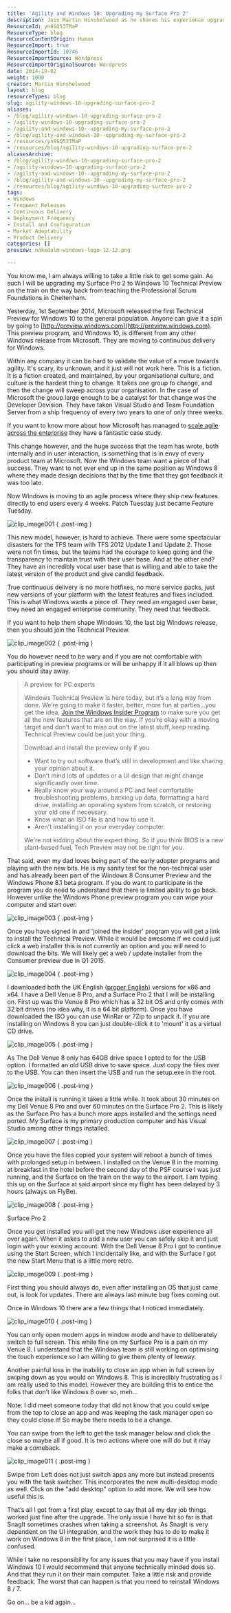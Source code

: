 ```yaml
---
title: 'Agility and Windows 10: Upgrading my Surface Pro 2'
description: Join Martin Hinshelwood as he shares his experience upgrading a Surface Pro 2 to Windows 10 Technical Preview, exploring agility and user feedback in tech.
ResourceId: yn8SQ53TMaP
ResourceType: blog
ResourceContentOrigin: Human
ResourceImport: true
ResourceImportId: 10746
ResourceImportSource: Wordpress
ResourceImportOriginalSource: Wordpress
date: 2014-10-02
weight: 1000
creator: Martin Hinshelwood
layout: blog
resourceTypes: blog
slug: agility-windows-10-upgrading-surface-pro-2
aliases:
- /blog/agility-windows-10-upgrading-surface-pro-2
- /agility-windows-10-upgrading-surface-pro-2
- /agility-and-windows-10--upgrading-my-surface-pro-2
- /blog/agility-and-windows-10--upgrading-my-surface-pro-2
- /resources/yn8SQ53TMaP
- /resources/blog/agility-windows-10-upgrading-surface-pro-2
aliasesArchive:
- /blog/agility-windows-10-upgrading-surface-pro-2
- /agility-windows-10-upgrading-surface-pro-2
- /agility-and-windows-10--upgrading-my-surface-pro-2
- /blog/agility-and-windows-10--upgrading-my-surface-pro-2
- /resources/blog/agility-windows-10-upgrading-surface-pro-2
tags:
- Windows
- Frequent Releases
- Continuous Delivery
- Deployment Frequency
- Install and Configuration
- Market Adaptability
- Product Delivery
categories: []
preview: nakedalm-windows-logo-12-12.png

---
```

You know me, I am always willing to take a little risk to get some gain. As such I will be upgrading my Surface Pro 2 to Windows 10 Technical Preview on the train on the way back from teaching the Professional Scrum Foundations in Cheltenham.

Yesterday, 1st September 2014, Microsoft released the first Technical Preview for Windows 10 to the general population. Anyone can give it a spin by going to [http://preview.windows.com](http://preview.windows.com). This preview program, and Windows 10, is different from any other Windows release from Microsoft. They are moving to continuous delivery for Windows.

Within any company it can be hard to validate the value of a move towards agility. It's scary, its unknown, and it just will not work here. This is a fiction. It is a fiction created, and maintained, by your organisational culture, and culture is the hardest thing to change. It takes one group to change, and then the change will sweep across your organisation. In the case of Microsoft the group large enough to be a catalyst for that change was the Developer Devision. They have taken Visual Studio and Team Foundation Server from a ship frequency of every two years to one of only three weeks.

If you want to know more about how Microsoft has managed to [scale agile across the enterprise](http://stories.visualstudio.com/scaling-agile-across-the-enterprise/) they have a fantastic case study.

This change however, and the huge success that the team has wrote, both internally and in user interaction, is something that is in envy of every product team at Microsoft. Now the Windows team want a piece of that success. They want to not ever end up in the same position as Windows 8 where they made design decisions that by the time that they got feedback it was too late.

Now Windows is moving to an agile process where they ship new features directly to end users every 4 weeks. Patch Tuesday just became Feature Tuesday.

![clip_image001](images/clip-image001-1-1.png "clip_image001")
{ .post-img }

This new model, however, is hard to achieve. There were some spectacular disasters for the TFS team with TFS 2012 Update 1 and Update 2. Those were not fin times, but the teams had the courage to keep going and the transparency to maintain trust with their user base. And at the other end? They have an incredibly vocal user base that is willing and able to take the latest version of the product and give candid feedback.

True continuous delivery is no more hotfixes, no more service packs, just new versions of your platform with the latest features and fixes included. This is what Windows wants a piece of. They need an engaged user base, they need an engaged enterprise community. They need that feedback.

If you want to help them shape Windows 10, the last big Windows release, then you should join the Technical Preview.

![clip_image002](images/clip-image002-2-2.png "clip_image002")
{ .post-img }

You do however need to be wary and if you are not comfortable with participating in preview programs or will be unhappy if it all blows up then you should stay away.

> A preview for PC experts
>
> Windows Technical Preview is here today, but it’s a long way from done. We’re going to make it faster, better, more fun at parties...you get the idea. [Join the Windows Insider Program](http://go.microsoft.com/fwlink/?LinkId=507619) to make sure you get all the new features that are on the way. If you’re okay with a moving target and don’t want to miss out on the latest stuff, keep reading. Technical Preview could be just your thing.
>
> Download and install the preview only if you
>
> - Want to try out software that’s still in development and like sharing your opinion about it.
> - Don’t mind lots of updates or a UI design that might change significantly over time.
> - Really know your way around a PC and feel comfortable troubleshooting problems, backing up data, formatting a hard drive, installing an operating system from scratch, or restoring your old one if necessary.
> - Know what an ISO file is and how to use it.
> - Aren't installing it on your everyday computer.
>
> We're not kidding about the expert thing. So if you think BIOS is a new plant-based fuel, Tech Preview may not be right for you.

That said, even my dad loves being part of the early adopter programs and playing with the new bits. He is my sanity test for the non-technical user and has already been part of the Windows 8 Consumer Preview and the Windows Phone 8.1 beta program. If you do want to participate in the program you do need to understand that there is limited ability to go back. However unlike the Windows Phone preview program you can wipe your computer and start over.

![clip_image003](images/clip-image003-3-3.png "clip_image003")
{ .post-img }

Once you have signed in and 'joined the insider' program you will get a link to install the Technical Preview. While it would be awesome if we could just click a web installer this is not currently an option and you will need to download the bits. We will likely get a web / update installer from the Consumer preview due in Q1 2015.

![clip_image004](images/clip-image004-4-4.png "clip_image004")
{ .post-img }

I downloaded both the UK English ([proper English](http://nkdagility.com/powerpointissue-i-spell-it-as-favourite-and-you-as-favorite/)) versions for x86 and x64. I have a Dell Venue 8 Pro, and a Surface Pro 2 that I will be installing on. First up was the Venue 8 Pro which has a 32 bit OS and only comes with 32 bit drivers (no idea why, it is a 64 bit platform). Once you have downloaded the ISO you can use WinRar or 7Zip to unpack it. If you are installing on Windows 8 you can just double-click it to 'mount' it as a virtual CD drive.

![clip_image005](images/clip-image005-5-5.png "clip_image005")
{ .post-img }

As The Dell Venue 8 only has 64GB drive space I opted to for the USB option. I formatted an old USB drive to save space. Just copy the files over to the USB. You can then insert the USB and run the setup.exe in the root.

![clip_image006](images/clip-image006-6-6.png "clip_image006")
{ .post-img }

Once the install is running it takes a little while. It took about 30 minutes on my Dell Venue 8 Pro and over 60 minutes on the Surface Pro 2. This is likely as the Surface Pro has a bunch more apps installed and the settings need ported. My Surface is my primary production computer and has Visual Studio among other things installed.

![clip_image007](images/clip-image007-7-7.png "clip_image007")
{ .post-img }

Once you have the files copied your system will reboot a bunch of times with prolonged setup in between. I installed on the Venue 8 in the morning at breakfast in the hotel before the second day of the PSF course I was just running, and the Surface on the train on the way to the airport. I am typing this up on the Surface at said airport since my flight has been delayed by 3 hours (always on FlyBe).

![clip_image008](images/clip-image008-8-8.png "clip_image008")
{ .post-img }

Surface Pro 2

Once you get installed you will get the new Windows user experience all over again. When it askes to add a new user you can safely skip it and just login with your existing account. With the Dell Venue 8 Pro I got to continue using the Start Screen, which I incidentally like, and with the Surface I got the new Start Menu that is a little more retro.

![clip_image009](images/clip-image009-9-9.png "clip_image009")
{ .post-img }

First thing you should always do, even after installing an OS that just came out, is look for updates. There are always last minute bug fixes coming out.

Once in Windows 10 there are a few things that I noticed immediately.

![clip_image010](images/clip-image010-10-10.png "clip_image010")
{ .post-img }

You can only open modern apps in window mode and have to deliberately switch to full screen. This while fine on my Surface Pro is a pain on my Venue 8. I understand that the Windows team is still working on optimising the touch experience so I am willing to give them plenty of leeway.

Another painful loss in the inability to close an app when in full screen by swiping down as you would on Windows 8. This is incredibly frustrating as I am really used to this model. However they are building this to entice the folks that don’t like Windows 8 over so, meh…

Note: I did meet someone today that did not know that you could swipe from the top to close an app and was keeping the task manager open so they could close it! So maybe there needs to be a change.

You can swipe from the left to get the task manager below and click the close so maybe all if good. It is two actions where one will do but it may make a comeback.

![clip_image011](images/clip-image011-11-11.png "clip_image011")
{ .post-img }

Swipe from Left does not just switch apps any more but instead presents you with the task switcher. This incorporates the new multi-desktop mode as well. Click on the "add desktop" option to add more. We will see how useful this is.

That’s all I got from a first play, except to say that all my day job things worked just fine after the upgrade. The only issue I have hit so far is that SnagIt sometimes crashes when taking a screenshot. As SnagIt is very dependent on the UI integration, and the work they has to do to make it work on Windows 8 in the first place, I am not surprised it is a little confused.

While I take no responsibility for any issues that you may have if you install Windows 10 I would recommend that anyone technically minded does so. And that they run it on their main computer. Take a little risk and provide feedback. The worst that can happen is that you need to reinstall Windows 8 / 7.

Go on… be a kid again…
